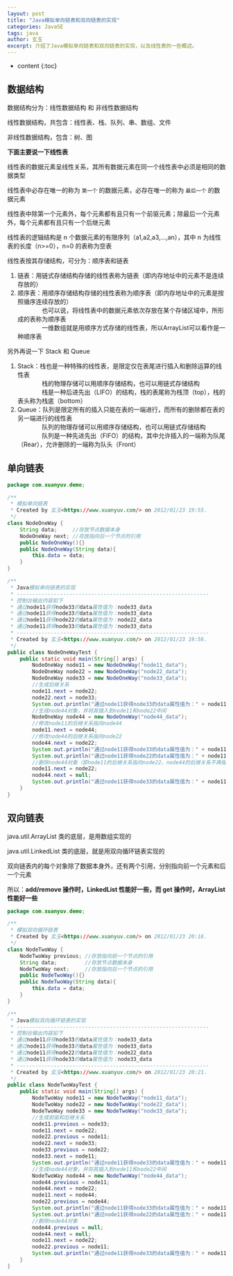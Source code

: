 ```yaml
---
layout: post
title: "Java模拟单向链表和双向链表的实现"
categories: JavaSE
tags: java
author: 玄玉
excerpt: 介绍了Java模拟单向链表和双向链表的实现，以及线性表的一些概述。
---
```


* content
{:toc}


## 数据结构

数据结构分为：线性数据结构 和 非线性数据结构

线性数据结构，共包含：线性表、栈、队列、串、数组、文件

非线性数据结构，包含：树、图

**下面主要说一下线性表**

线性表的数据元素呈线性关系，其所有数据元素在同一个线性表中必须是相同的数据类型

线性表中必存在唯一的称为 `第一个` 的数据元素，必存在唯一的称为 `最后一个` 的数据元素

线性表中除第一个元素外，每个元素都有且只有一个前驱元素；除最后一个元素外，每个元素都有且只有一个后继元素

线性表的逻辑结构是 n 个数据元素的有限序列（a1,a2,a3,...,an），其中 n 为线性表的长度（n>=0），n=0 的表称为空表

线性表按其存储结构，可分为：顺序表和链表

1. 链表：用链式存储结构存储的线性表称为链表（即内存地址中的元素不是连续存放的）
2. 顺序表：用顺序存储结构存储的线性表称为顺序表（即内存地址中的元素是按照循序连续存放的）<br>
   　　　　也可以说，将线性表中的数据元素依次存放在某个存储区域中，所形成的表称为顺序表<br>
   　　　　一维数组就是用顺序方式存储的线性表，所以ArrayList可以看作是一种顺序表

另外再说一下 Stack 和 Queue

1. Stack：栈也是一种特殊的线性表，是限定仅在表尾进行插入和删除运算的线性表<br>
   　　　　栈的物理存储可以用顺序存储结构，也可以用链式存储结构<br>
   　　　　栈是一种后进先出（LIFO）的结构，栈的表尾称为栈顶（top），栈的表头称为栈底（bottom）
2. Queue：队列是限定所有的插入只能在表的一端进行，而所有的删除都在表的另一端进行的线性表<br>
   　　　　队列的物理存储可以用顺序存储结构，也可以用链式存储结构<br>
   　　　　队列是一种先进先出（FIFO）的结构，其中允许插入的一端称为队尾（Rear），允许删除的一端称为队头（Front）

## 单向链表

```java
package com.xuanyuv.demo;

/**
 * 模拟单向链表
 * Created by 玄玉<https://www.xuanyuv.com/> on 2012/01/23 19:55.
 */
class NodeOneWay {
    String data;     //存放节点数据本身
    NodeOneWay next; //存放指向后一个节点的引用
    public NodeOneWay(){}
    public NodeOneWay(String data){
        this.data = data;
    }
}

/**
 * Java模拟单向链表的实现
 * --------------------------------------------------------------
 * 控制台输出内容如下
 * 通过node11获得node33的data属性值为：node33_data
 * 通过node11获得node33的data属性值为：node33_data
 * 通过node11获得node22的data属性值为：node22_data
 * 通过node11获得node33的data属性值为：node33_data
 * --------------------------------------------------------------
 * Created by 玄玉<https://www.xuanyuv.com/> on 2012/01/23 19:56.
 */
public class NodeOneWayTest {
    public static void main(String[] args) {
        NodeOneWay node11 = new NodeOneWay("node11_data");
        NodeOneWay node22 = new NodeOneWay("node22_data");
        NodeOneWay node33 = new NodeOneWay("node33_data");
        //生成后继关系
        node11.next = node22;
        node22.next = node33;
        System.out.println("通过node11获得node33的data属性值为：" + node11.next.next.data);
        //生成node44对象，并将其插入到node11和node22中间
        NodeOneWay node44 = new NodeOneWay("node44_data");
        //修改node11的后继关系指向node44
        node11.next = node44;
        //修改node44的后继关系指向node22
        node44.next = node22;
        System.out.println("通过node11获得node33的data属性值为：" + node11.next.next.next.data);
        System.out.println("通过node11获得node22的data属性值为：" + node11.next.next.data);
        //删除node44对象（即node11的后继关系指向node22，node44的后继关系不再指向node22）
        node11.next = node22;
        node44.next = null;
        System.out.println("通过node11获得node33的data属性值为：" + node11.next.next.data);
    }
}
```

## 双向链表

java.util.ArrayList 类的底层，是用数组实现的

java.util.LinkedList 类的底层，就是用双向循环链表实现的

双向链表内的每个对象除了数据本身外，还有两个引用，分别指向前一个元素和后一个元素

所以：**add/remove 操作时，LinkedList 性能好一些，而 get 操作时，ArrayList 性能好一些**

```java
package com.xuanyuv.demo;

/**
 * 模拟双向循环链表
 * Created by 玄玉<https://www.xuanyuv.com/> on 2012/01/23 20:16.
 */
class NodeTwoWay {
    NodeTwoWay previous; //存放指向前一个节点的引用
    String data;         //存放节点数据本身
    NodeTwoWay next;     //存放指向后一个节点的引用
    public NodeTwoWay(){}
    public NodeTwoWay(String data){
        this.data = data;
    }
}

/**
 * Java模拟双向循环链表的实现
 * --------------------------------------------------------------
 * 控制台输出内容如下
 * 通过node11获得node33的data属性值为：node33_data
 * 通过node11获得node33的data属性值为：node33_data
 * 通过node11获得node22的data属性值为：node22_data
 * 通过node11获得node33的data属性值为：node33_data
 * --------------------------------------------------------------
 * Created by 玄玉<https://www.xuanyuv.com/> on 2012/01/23 20:21.
 */
public class NodeTwoWayTest {
    public static void main(String[] args) {
        NodeTwoWay node11 = new NodeTwoWay("node11_data");
        NodeTwoWay node22 = new NodeTwoWay("node22_data");
        NodeTwoWay node33 = new NodeTwoWay("node33_data");
        //生成前驱和后继关系
        node11.previous = node33;
        node11.next = node22;
        node22.previous = node11;
        node22.next = node33;
        node33.previous = node22;
        node33.next = node11;
        System.out.println("通过node11获得node33的data属性值为：" + node11.next.next.data);
        //生成node44对象，并将其插入到node11和node22中间
        NodeTwoWay node44 = new NodeTwoWay("node44_data");
        node44.previous = node11;
        node44.next = node22;
        node11.next = node44;
        node22.previous = node44;
        System.out.println("通过node11获得node33的data属性值为：" + node11.next.next.next.data);
        System.out.println("通过node11获得node22的data属性值为：" + node11.next.next.data);
        //删除node44对象
        node44.previous = null;
        node44.next = null;
        node11.next = node22;
        node22.previous = node11;
        System.out.println("通过node11获得node33的data属性值为：" + node11.next.next.data);
    }
}
```